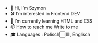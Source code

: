- 👋 Hi, I’m Szymon
- 🛠️ I’m interested in Frontend DEV
- 🌱 I’m currently learning  HTML and CSS
- 📫 How to reach me Write to me
- 🎓 Languages : Polisch⬜🟥, Englisch


<!---
Sajgolo/Sajgolo is a ✨ special ✨ repository because its `README.md` (this file) appears on your GitHub profile.
You can click the Preview link to take a look at your changes.
--->
